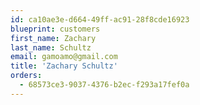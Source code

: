 ```yaml
---
id: ca10ae3e-d664-49ff-ac91-28f8cde16923
blueprint: customers
first_name: Zachary
last_name: Schultz
email: gamoamo@gmail.com
title: 'Zachary Schultz'
orders:
  - 68573ce3-9037-4376-b2ec-f293a17fef0a
---
```

